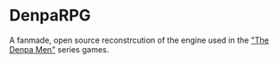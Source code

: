 # DenpaRPG
 A fanmade, open source reconstrcution of the engine used in the ["The Denpa Men"](https://en.wikipedia.org/wiki/The_Denpa_Men%3A_They_Came_By_Wave) series games.
